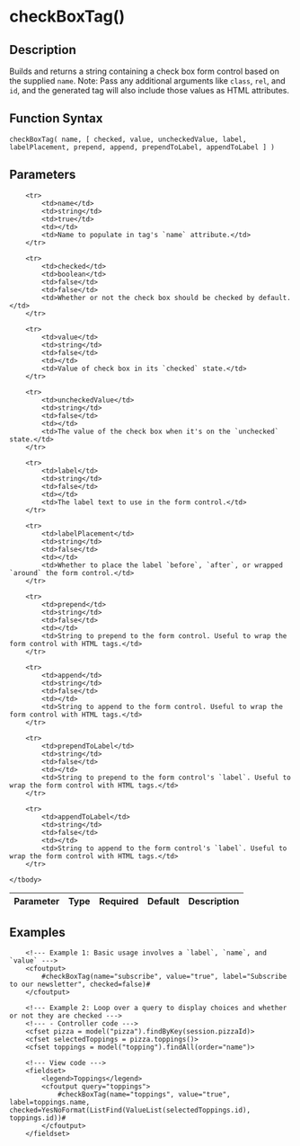# checkBoxTag()

## Description
Builds and returns a string containing a check box form control based on the supplied `name`. Note: Pass any additional arguments like `class`, `rel`, and `id`, and the generated tag will also include those values as HTML attributes.

## Function Syntax
	checkBoxTag( name, [ checked, value, uncheckedValue, label, labelPlacement, prepend, append, prependToLabel, appendToLabel ] )


## Parameters
<table>
	<thead>
		<tr>
			<th>Parameter</th>
			<th>Type</th>
			<th>Required</th>
			<th>Default</th>
			<th>Description</th>
		</tr>
	</thead>
	<tbody>
		
		<tr>
			<td>name</td>
			<td>string</td>
			<td>true</td>
			<td></td>
			<td>Name to populate in tag's `name` attribute.</td>
		</tr>
		
		<tr>
			<td>checked</td>
			<td>boolean</td>
			<td>false</td>
			<td>false</td>
			<td>Whether or not the check box should be checked by default.</td>
		</tr>
		
		<tr>
			<td>value</td>
			<td>string</td>
			<td>false</td>
			<td></td>
			<td>Value of check box in its `checked` state.</td>
		</tr>
		
		<tr>
			<td>uncheckedValue</td>
			<td>string</td>
			<td>false</td>
			<td></td>
			<td>The value of the check box when it's on the `unchecked` state.</td>
		</tr>
		
		<tr>
			<td>label</td>
			<td>string</td>
			<td>false</td>
			<td></td>
			<td>The label text to use in the form control.</td>
		</tr>
		
		<tr>
			<td>labelPlacement</td>
			<td>string</td>
			<td>false</td>
			<td></td>
			<td>Whether to place the label `before`, `after`, or wrapped `around` the form control.</td>
		</tr>
		
		<tr>
			<td>prepend</td>
			<td>string</td>
			<td>false</td>
			<td></td>
			<td>String to prepend to the form control. Useful to wrap the form control with HTML tags.</td>
		</tr>
		
		<tr>
			<td>append</td>
			<td>string</td>
			<td>false</td>
			<td></td>
			<td>String to append to the form control. Useful to wrap the form control with HTML tags.</td>
		</tr>
		
		<tr>
			<td>prependToLabel</td>
			<td>string</td>
			<td>false</td>
			<td></td>
			<td>String to prepend to the form control's `label`. Useful to wrap the form control with HTML tags.</td>
		</tr>
		
		<tr>
			<td>appendToLabel</td>
			<td>string</td>
			<td>false</td>
			<td></td>
			<td>String to append to the form control's `label`. Useful to wrap the form control with HTML tags.</td>
		</tr>
		
	</tbody>
</table>


## Examples
	
		<!--- Example 1: Basic usage involves a `label`, `name`, and `value` --->
		<cfoutput>
		    #checkBoxTag(name="subscribe", value="true", label="Subscribe to our newsletter", checked=false)#
		</cfoutput>
		
		<!--- Example 2: Loop over a query to display choices and whether or not they are checked --->
		<!--- - Controller code --->
		<cfset pizza = model("pizza").findByKey(session.pizzaId)>
		<cfset selectedToppings = pizza.toppings()>
		<cfset toppings = model("topping").findAll(order="name")>
		
		<!--- View code --->
		<fieldset>
			<legend>Toppings</legend>
			<cfoutput query="toppings">
				#checkBoxTag(name="toppings", value="true", label=toppings.name, checked=YesNoFormat(ListFind(ValueList(selectedToppings.id), toppings.id))#
			</cfoutput>
		</fieldset>
